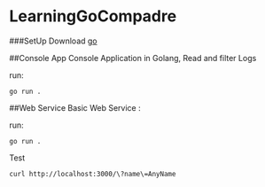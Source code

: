 # LearningGoCompadre

###SetUp
Download [go](https://golang.org/dl/)

##Console App 
Console Application in Golang, Read and filter Logs

run:

`go run .`

##Web Service
Basic Web Service :

run:

`go run .`

Test

`curl http://localhost:3000/\?name\=AnyName`